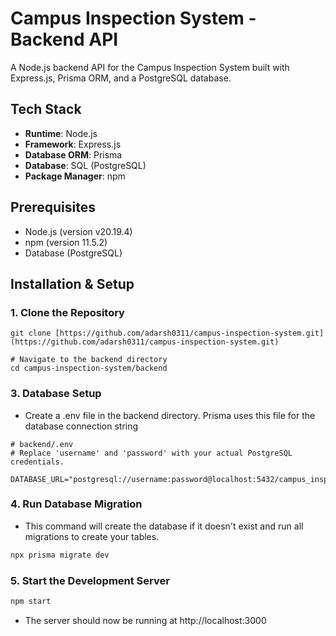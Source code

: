 # Campus Inspection System - Backend API

A Node.js backend API for the Campus Inspection System built with Express.js, Prisma ORM, and a PostgreSQL database.

## Tech Stack

- **Runtime**: Node.js
- **Framework**: Express.js
- **Database ORM**: Prisma
- **Database**: SQL (PostgreSQL)
- **Package Manager**: npm

## Prerequisites

- Node.js (version v20.19.4)
- npm (version 11.5.2)
- Database (PostgreSQL)

## Installation & Setup

### 1. Clone the Repository
```
git clone [https://github.com/adarsh0311/campus-inspection-system.git](https://github.com/adarsh0311/campus-inspection-system.git)

# Navigate to the backend directory
cd campus-inspection-system/backend
```
### 3. Database Setup
- Create a .env file in the backend directory. Prisma uses this file for the database connection string
```
# backend/.env
# Replace 'username' and 'password' with your actual PostgreSQL credentials.

DATABASE_URL="postgresql://username:password@localhost:5432/campus_inspection_db"
```
### 4. Run Database Migration
- This command will create the database if it doesn't exist and run all migrations to create your tables.
```bash
npx prisma migrate dev
```

### 5. Start the Development Server
```bash
npm start
```

- The server should now be running at  http://localhost:3000
